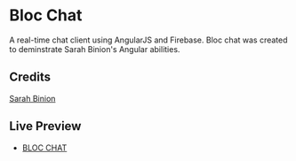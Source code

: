 Bloc Chat
========

A real-time chat client using AngularJS and Firebase. Bloc chat was created to deminstrate Sarah Binion's Angular abilities.

Credits
---------
[Sarah Binion](http://www.sarahbinion.com)

Live Preview
---------
* [BLOC CHAT](http://bchattwo.obsidianpixel.com/)
